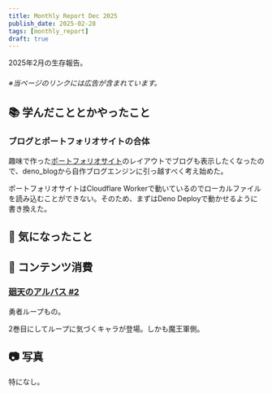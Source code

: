 ```yaml
---
title: Monthly Report Dec 2025
publish_date: 2025-02-28
tags: [monthly_report]
draft: true
---
```


2025年2月の生存報告。

###### ※当ページのリンクには広告が含まれています。

## 📚 学んだこととかやったこと


### ブログとポートフォリオサイトの合体

趣味で作った[ポートフォリオサイト](https://ryoo.cc)のレイアウトでブログも表示したくなったので、deno_blogから自作ブログエンジンに引っ越すべく考え始めた。

ポートフォリオサイトはCloudflare Workerで動いているのでローカルファイルを読み込むことができない。そのため、まずはDeno Deployで動かせるように書き換えた。

## 🧐 気になったこと 


## 👾 コンテンツ消費

### [廻天のアルバス #2](https://amzn.to/4hieYgk)

勇者ループもの。

2巻目にしてループに気づくキャラが登場。しかも魔王軍側。


## 📷 写真

特になし。
